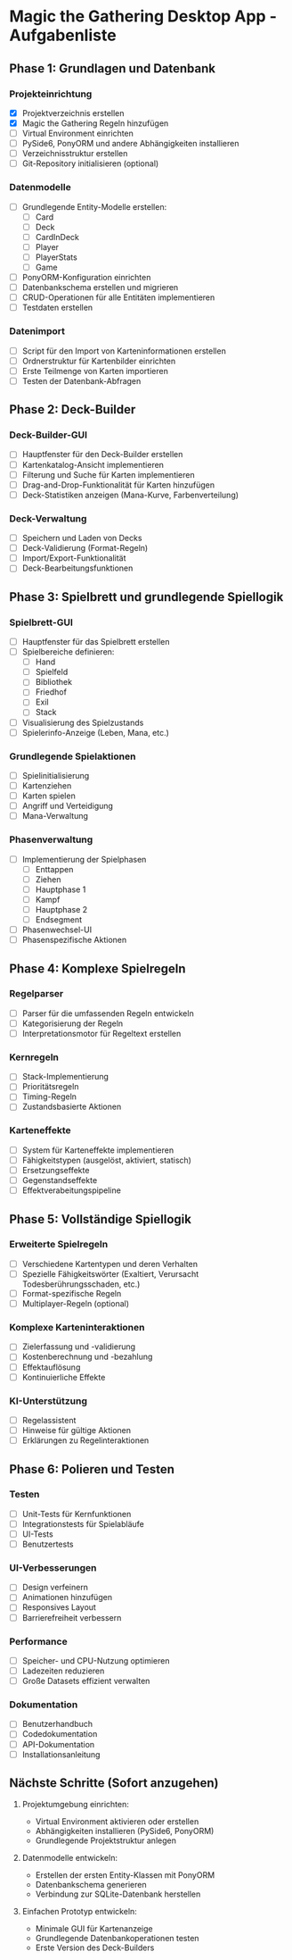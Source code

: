 # Magic the Gathering Desktop App - Aufgabenliste

## Phase 1: Grundlagen und Datenbank

### Projekteinrichtung
- [x] Projektverzeichnis erstellen
- [x] Magic the Gathering Regeln hinzufügen
- [ ] Virtual Environment einrichten
- [ ] PySide6, PonyORM und andere Abhängigkeiten installieren
- [ ] Verzeichnisstruktur erstellen
- [ ] Git-Repository initialisieren (optional)

### Datenmodelle
- [ ] Grundlegende Entity-Modelle erstellen:
  - [ ] Card
  - [ ] Deck
  - [ ] CardInDeck
  - [ ] Player
  - [ ] PlayerStats
  - [ ] Game
- [ ] PonyORM-Konfiguration einrichten
- [ ] Datenbankschema erstellen und migrieren
- [ ] CRUD-Operationen für alle Entitäten implementieren
- [ ] Testdaten erstellen

### Datenimport
- [ ] Script für den Import von Karteninformationen erstellen
- [ ] Ordnerstruktur für Kartenbilder einrichten
- [ ] Erste Teilmenge von Karten importieren
- [ ] Testen der Datenbank-Abfragen

## Phase 2: Deck-Builder

### Deck-Builder-GUI
- [ ] Hauptfenster für den Deck-Builder erstellen
- [ ] Kartenkatalog-Ansicht implementieren
- [ ] Filterung und Suche für Karten implementieren
- [ ] Drag-and-Drop-Funktionalität für Karten hinzufügen
- [ ] Deck-Statistiken anzeigen (Mana-Kurve, Farbenverteilung)

### Deck-Verwaltung
- [ ] Speichern und Laden von Decks
- [ ] Deck-Validierung (Format-Regeln)
- [ ] Import/Export-Funktionalität
- [ ] Deck-Bearbeitungsfunktionen

## Phase 3: Spielbrett und grundlegende Spiellogik

### Spielbrett-GUI
- [ ] Hauptfenster für das Spielbrett erstellen
- [ ] Spielbereiche definieren:
  - [ ] Hand
  - [ ] Spielfeld
  - [ ] Bibliothek
  - [ ] Friedhof
  - [ ] Exil
  - [ ] Stack
- [ ] Visualisierung des Spielzustands
- [ ] Spielerinfo-Anzeige (Leben, Mana, etc.)

### Grundlegende Spielaktionen
- [ ] Spielinitialisierung
- [ ] Kartenziehen
- [ ] Karten spielen
- [ ] Angriff und Verteidigung
- [ ] Mana-Verwaltung

### Phasenverwaltung
- [ ] Implementierung der Spielphasen
  - [ ] Enttappen
  - [ ] Ziehen
  - [ ] Hauptphase 1
  - [ ] Kampf
  - [ ] Hauptphase 2
  - [ ] Endsegment
- [ ] Phasenwechsel-UI
- [ ] Phasenspezifische Aktionen

## Phase 4: Komplexe Spielregeln

### Regelparser
- [ ] Parser für die umfassenden Regeln entwickeln
- [ ] Kategorisierung der Regeln
- [ ] Interpretationsmotor für Regeltext erstellen

### Kernregeln
- [ ] Stack-Implementierung
- [ ] Prioritätsregeln
- [ ] Timing-Regeln
- [ ] Zustandsbasierte Aktionen

### Karteneffekte
- [ ] System für Karteneffekte implementieren
- [ ] Fähigkeitstypen (ausgelöst, aktiviert, statisch)
- [ ] Ersetzungseffekte
- [ ] Gegenstandseffekte
- [ ] Effektverabeitungspipeline

## Phase 5: Vollständige Spiellogik

### Erweiterte Spielregeln
- [ ] Verschiedene Kartentypen und deren Verhalten
- [ ] Spezielle Fähigkeitswörter (Exaltiert, Verursacht Todesberührungsschaden, etc.)
- [ ] Format-spezifische Regeln
- [ ] Multiplayer-Regeln (optional)

### Komplexe Karteninteraktionen
- [ ] Zielerfassung und -validierung
- [ ] Kostenberechnung und -bezahlung
- [ ] Effektauflösung
- [ ] Kontinuierliche Effekte

### KI-Unterstützung
- [ ] Regelassistent
- [ ] Hinweise für gültige Aktionen
- [ ] Erklärungen zu Regelinteraktionen

## Phase 6: Polieren und Testen

### Testen
- [ ] Unit-Tests für Kernfunktionen
- [ ] Integrationstests für Spielabläufe
- [ ] UI-Tests
- [ ] Benutzertests

### UI-Verbesserungen
- [ ] Design verfeinern
- [ ] Animationen hinzufügen
- [ ] Responsives Layout
- [ ] Barrierefreiheit verbessern

### Performance
- [ ] Speicher- und CPU-Nutzung optimieren
- [ ] Ladezeiten reduzieren
- [ ] Große Datasets effizient verwalten

### Dokumentation
- [ ] Benutzerhandbuch
- [ ] Codedokumentation
- [ ] API-Dokumentation
- [ ] Installationsanleitung

## Nächste Schritte (Sofort anzugehen)

1. Projektumgebung einrichten:
   - Virtual Environment aktivieren oder erstellen
   - Abhängigkeiten installieren (PySide6, PonyORM)
   - Grundlegende Projektstruktur anlegen

2. Datenmodelle entwickeln:
   - Erstellen der ersten Entity-Klassen mit PonyORM
   - Datenbankschema generieren
   - Verbindung zur SQLite-Datenbank herstellen

3. Einfachen Prototyp entwickeln:
   - Minimale GUI für Kartenanzeige
   - Grundlegende Datenbankoperationen testen
   - Erste Version des Deck-Builders
